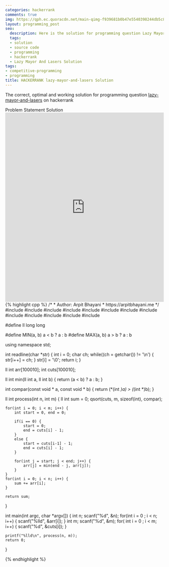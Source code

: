 ```yaml
---
categories: hackerrank
comments: true
img: https://qph.ec.quoracdn.net/main-qimg-f939681b0b47e5540398244db5c8966f?convert_to_webp=true
layout: programming_post
seo:
  description: Here is the solution for programming question Lazy Mayor And Lasers on hackerrank
  tags:
  - solution
  - source code
  - programming
  - hackerrank
  - Lazy Mayor And Lasers Solution
tags:
- competitive-programming
- programming
title: HACKERRANK lazy-mayor-and-lasers Solution
---
```

The correct, optimal and working solution for programming question [lazy-mayor-and-lasers](https://www.hackerrank.com/contests/101hack40/challenges/lazy-mayor-and-lasers) on hackerrank

<div class="ui secondary pointing large menu">
  <a class="grey item" data-tab="problem-statement">
    Problem Statement
  </a>
  <a class="active item grey" data-tab="solution">
    Solution
  </a>
</div>
<div class="ui bottom attached tab" data-tab="problem-statement">
    <iframe src="https://www.hackerrank.com/contests/101hack40/challenges/lazy-mayor-and-lasers" width="100%" height="600px" style="overflow: scroll; border: none;"></iframe>
</div>
<div class="ui bottom attached active tab" data-tab="solution">
{% highlight cpp %}
/*
 *  Author: Arpit Bhayani
 *  https://arpitbhayani.me
 */
#include <cmath>
#include <cstdio>
#include <cstdlib>
#include <climits>
#include <deque>
#include <iostream>
#include <list>
#include <limits>
#include <map>
#include <queue>
#include <set>
#include <stack>
#include <vector>

#define ll long long

#define MIN(a, b) a < b ? a : b
#define MAX(a, b) a > b ? a : b

using namespace std;

int readline(char *str) {
    int i = 0;
    char ch;
    while((ch = getchar()) != '\n') {
        str[i++] = ch;
    }
    str[i] = '\0';
    return i;
}

ll int arr[100010];
int cuts[100010];

ll int min(ll int a, ll int b) {
    return (a < b) ? a : b;
}

int compar(const void * a, const void * b) {
    return (*(int *)a) > (*(int *)b);
}

ll int process(int n, int m) {
    ll int sum = 0;
    qsort(cuts, m, sizeof(int), compar);

    for(int i = 0; i < m; i++) {
        int start = 0, end = 0;

        if(i == 0) {
            start = 0;
            end = cuts[i] - 1;
        }
        else {
            start = cuts[i-1] - 1;
            end = cuts[i] - 1;
        }

        for(int j = start; j < end; j++) {
            arr[j] = min(end - j, arr[j]);
        }
    }
    for(int i = 0; i < n; i++) {
        sum += arr[i];
    }

    return sum;
}

int main(int argc, char *argv[]) {
    int n;
    scanf("%d", &n);
    for(int i = 0 ; i < n; i++) {
        scanf("%lld", &arr[i]);
    }
    int m;
    scanf("%d", &m);
    for( int i = 0 ; i < m; i++) {
        scanf("%d", &cuts[i]);
    }

    printf("%lld\n", process(n, m));
    return 0;
}

{% endhighlight %}
</div>
